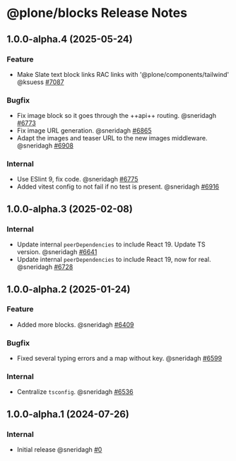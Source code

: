 # @plone/blocks Release Notes

<!-- You should *NOT* be adding new change log entries to this file.
     You should create a file in the news directory instead.
     For helpful instructions, please see:
     https://6.docs.plone.org/volto/contributing/index.html
-->

<!-- towncrier release notes start -->

## 1.0.0-alpha.4 (2025-05-24)

### Feature

- Make Slate text block links RAC links with '@plone/components/tailwind' @ksuess [#7087](https://github.com/plone/volto/pull/7087)

### Bugfix

- Fix image block so it goes through the ++api++ routing. @sneridagh [#6773](https://github.com/plone/volto/pull/6773)
- Fix image URL generation. @sneridagh [#6865](https://github.com/plone/volto/pull/6865)
- Adapt the images and teaser URL to the new images middleware. @sneridagh [#6908](https://github.com/plone/volto/pull/6908)

### Internal

- Use ESlint 9, fix code. @sneridagh [#6775](https://github.com/plone/volto/pull/6775)
- Added vitest config to not fail if no test is present. @sneridagh [#6916](https://github.com/plone/volto/pull/6916)

## 1.0.0-alpha.3 (2025-02-08)

### Internal

- Update internal `peerDependencies` to include React 19.
  Update TS version. @sneridagh [#6641](https://github.com/plone/volto/pull/6641)
- Update internal `peerDependencies` to include React 19, now for real. @sneridagh [#6728](https://github.com/plone/volto/pull/6728)

## 1.0.0-alpha.2 (2025-01-24)

### Feature

- Added more blocks. @sneridagh [#6409](https://github.com/plone/volto/pull/6409)

### Bugfix

- Fixed several typing errors and a map without key. @sneridagh [#6599](https://github.com/plone/volto/pull/6599)

### Internal

- Centralize `tsconfig`. @sneridagh [#6536](https://github.com/plone/volto/pull/6536)

## 1.0.0-alpha.1 (2024-07-26)

### Internal

- Initial release @sneridagh [#0](https://github.com/plone/volto/pull/0)
